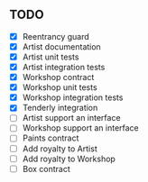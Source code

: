 ## TODO

- [x] Reentrancy guard
- [x] Artist documentation
- [x] Artist unit tests
- [x] Artist integration tests
- [x] Workshop contract
- [x] Workshop unit tests
- [x] Workshop integration tests
- [x] Tenderly integration
- [ ] Artist support an interface
- [ ] Workshop support an interface
- [ ] Paints contract
- [ ] Add royalty to Artist
- [ ] Add royalty to Workshop
- [ ] Box contract
